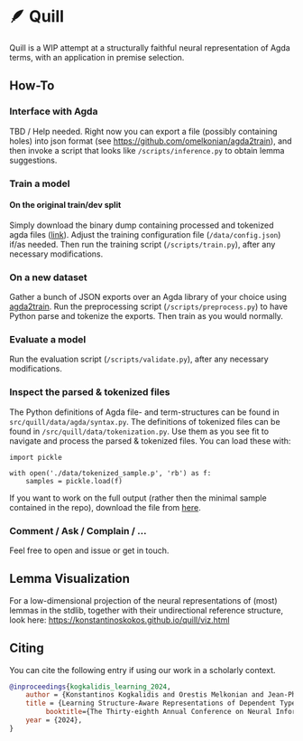 # 🪶 Quill 

Quill is a WIP attempt at a structurally faithful neural representation of Agda terms, with an application in premise selection.

## How-To

### Interface with Agda

TBD / Help needed. 
Right now you can export a file (possibly containing holes) into json format
(see https://github.com/omelkonian/agda2train), and then invoke a script that looks like `/scripts/inference.py`
to obtain lemma suggestions.

### Train a model

#### On the original train/dev split
Simply download the binary dump containing processed and tokenized agda files ([link](https://www.dropbox.com/scl/fi/bnw4rh6lq5xb7r8j5adpc/tokenized.p?rlkey=ml4h4qpv4n4vrp5c0ysqyus6k&st=neg9zynu&dl=0)).
Adjust the training configuration file (`/data/config.json`) if/as needed. 
Then run the training script (`/scripts/train.py`), after any necessary modifications.

### On a new dataset
Gather a bunch of JSON exports over an Agda library of your choice using [agda2train](https://github.com/omelkonian/agda2train).
Run the preprocessing script (`/scripts/preprocess.py`) to have Python parse and tokenize the exports.
Then train as you would normally.

### Evaluate a model
Run the evaluation script (`/scripts/validate.py`), after any necessary modifications.

### Inspect the parsed & tokenized files
The Python definitions of Agda file- and term-structures can be found in `src/quill/data/agda/syntax.py`.
The definitions of tokenized files can be found in `/src/quill/data/tokenization.py`. 
Use them as you see fit to navigate and process the parsed & tokenized files. 
You can load these with:
```python3
import pickle

with open('./data/tokenized_sample.p', 'rb') as f:
    samples = pickle.load(f)
```
If you want to work on the full output (rather then the minimal sample contained in the repo), download the file from [here](https://www.dropbox.com/scl/fi/bnw4rh6lq5xb7r8j5adpc/tokenized.p?rlkey=ml4h4qpv4n4vrp5c0ysqyus6k&st=neg9zynu&dl=0).

### Comment / Ask / Complain / ...
Feel free to open and issue or get in touch.

## Lemma Visualization
For a low-dimensional projection of the neural representations of (most) lemmas in the stdlib,
together with their undirectional reference structure, look here: https://konstantinoskokos.github.io/quill/viz.html


## Citing
You can cite the following entry if using our work in  a scholarly context.

```bibtex
@inproceedings{kogkalidis_learning_2024,
	author = {Konstantinos Kogkalidis and Orestis Melkonian and Jean-Philippe Bernardy},
	title = {Learning Structure-Aware Representations of Dependent Types},
         booktitle={The Thirty-eighth Annual Conference on Neural Information Processing Systems},
	year = {2024},
}
```